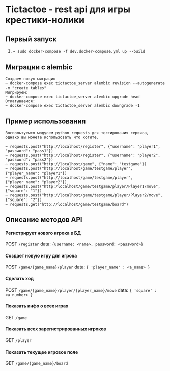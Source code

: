 # Tictactoe - rest api для игры крестики-нолики
## Первый запуск
1. `~ sudo docker-compose -f dev.docker-compose.yml up --build`

## Миграции с alembic
```
Создаем новую миграцию
~ docker-compose exec tictactoe_server alembic revision --autogenerate -m "create tables"
Мигрируем:
~ docker-compose exec tictactoe_server alembic upgrade head
Откатываемся:
~ docker-compose exec tictactoe_server alembic downgrade -1
```
## Пример использования
```
Воспользуемcя модулем python requests для тестирования сервиса, 
однако вы можете использовать что хотите.

~ requests.post("http://localhost/register", {"username": "player1", "password": "pass1"})
~ requests.post("http://localhost/register", {"username": "player2", "password": "pass2"})
~ requests.post("http://localhost/game", {"name": "testgame"})
~ requests.post("http://localhost/game/testgame/player", {"player_name": "player1"})
~ requests.post("http://localhost/game/testgame/player", {"player_name": "player2"})
~ requests.post("http:/localhost/game/testgame/player/Player1/move", {"square": "1"})
~ requests.post("http://localhost/game/testgame/player/Player2/move", {"square": "2"})
~ requests.get("http://localhost/game/testgame/board")

```

## Описание методов API
#### Регистрирует нового игрока в БД
POST ```/register```
data: ```{username: <name>, password: <password>}```
#### Создает новую игру для игрока
POST ```/game/{game_name}/player```
data: ```{ 'player_name' : <a_name> }```
#### Сделать ход
POST ```/game/{game_name}/player/{player_name}/move```
data: ```{ 'square' : <a_number> }```
#### Показать инфо о всех играх
GET ```/game```
#### Показать всех зарегистрированных игроков
GET ```/player```
#### Показать текущее игровое поле
GET ```/game/{game_name}/board```

